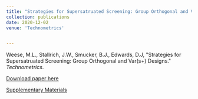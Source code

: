 ```yaml
---
title: "Strategies for Supersatruated Screening: Group Orthogonal and Var(s+) Designs"
collection: publications
date: 2020-12-02
venue: 'Technometrics'


---
```

Weese, M.L., Stallrich, J.W., Smucker, B.J., Edwards, D.J,  &quot;Strategies for Supersatruated Screening: Group Orthogonal and Var(s+) Designs.&quot; <i>Technometrics</i>. 


[Download paper here](http://weeseml.github.io/files/unblind_R1.pdf)


[Supplementary Materials](http://weeseml.github.io/files/Supplementary_Materials.zip)



